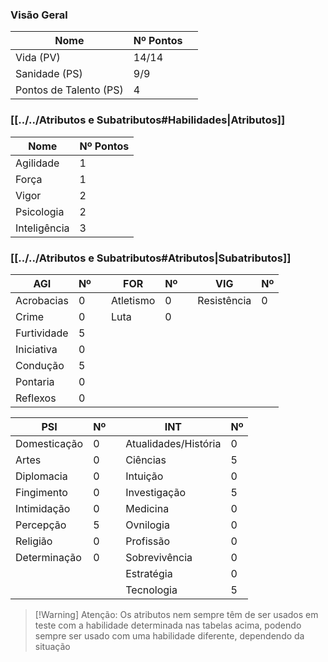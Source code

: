 ### Visão Geral
| Nome                   | Nº Pontos |     |
| ---------------------- | --------- | --- |
| Vida (PV)              | 14/14     |     |
| Sanidade (PS)          | 9/9       |     |
| Pontos de Talento (PS) | 4         |     |

### [[../../Atributos e Subatributos#Habilidades|Atributos]]

| Nome         | Nº Pontos |
| ------------ | --------- |
| Agilidade    | 1         |
| Força        | 1         |
| Vigor        | 2         |
| Psicologia   | 2         |
| Inteligência | 3         |

### [[../../Atributos e Subatributos#Atributos|Subatributos]]
| AGI         | Nº   |     | FOR       | Nº |     | VIG         | Nº |
| ----------- | ----------- | --- | --------- | --------- | --- | ----------- | --------- |
| Acrobacias  | 0           |     | Atletismo | 0         |     | Resistência | 0         |
| Crime       | 0           |     | Luta      | 0         |     |             |           |
| Furtividade | 5           |     |           |           |     |             |           |
| Iniciativa  | 0           |     |           |           |     |             |           |
| Condução    | 5           |     |           |           |     |             |           |
| Pontaria    | 0           |     |           |           |     |             |           |
| Reflexos    | 0           |     |           |           |     |             |           |

| PSI          | Nº |     | INT                  | Nº |
| ------------ | --------- | --- | -------------------- | --------- |
| Domesticação | 0         |     | Atualidades/História | 0         |
| Artes        | 0         |     | Ciências             | 5         |
| Diplomacia   | 0         |     | Intuição             | 0         |
| Fingimento   | 0         |     | Investigação         | 5         |
| Intimidação  | 0         |     | Medicina             | 0         |
| Percepção    | 5         |     | Ovnilogia            | 0         |
| Religião     | 0         |     | Profissão            | 0         |
| Determinação | 0         |     | Sobrevivência        | 0         |
|              |           |     | Estratégia           | 0         |
|              |           |     | Tecnologia           | 5          |

>[!Warning] Atenção:
>Os atributos nem sempre têm de ser usados em teste com a habilidade determinada nas tabelas acima, podendo sempre ser usado com uma habilidade diferente, dependendo da situação
